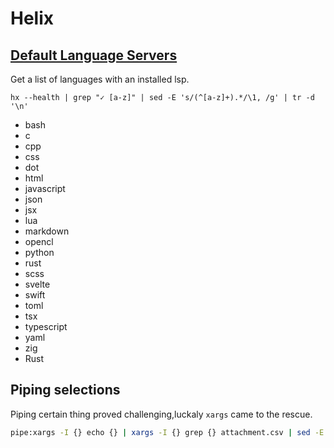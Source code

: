 # Helix

[def-lang-serv]: https://github.com/helix-editor/helix/wiki/How-to-install-the-default-language-servers#typescript

## [Default Language Servers][def-lang-serv]

Get a list of languages with an installed lsp.

```shell
hx --health | grep "✓ [a-z]" | sed -E 's/(^[a-z]+).*/\1, /g' | tr -d '\n'
```

- bash
- c
- cpp
- css
- dot
- html
- javascript
- json
- jsx
- lua
- markdown
- opencl
- python
- rust
- scss
- svelte
- swift
- toml
- tsx
- typescript
- yaml
- zig
- Rust


## Piping selections

Piping certain thing proved challenging,luckaly `xargs` came to the rescue.

```sh
pipe:xargs -I {} echo {} | xargs -I {} grep {} attachment.csv | sed -E 's/(.*),(.*)/\1/g'```